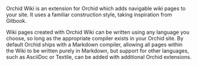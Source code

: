 Orchid Wiki is an extension for Orchid which adds navigable wiki pages to your site. It uses a familiar construction
style, taking inspiration from Gitbook. 

Wiki pages created with Orchid Wiki can be written using any language you choose, so long as the appropriate compiler 
exists in your Orchid site. By default Orchid ships with a Markdown compiler, allowing all pages within the Wiki to be
written purely in Markdown, but support for other languages, such as AsciiDoc or Textile, can be added with additional
Orchid extensions.
